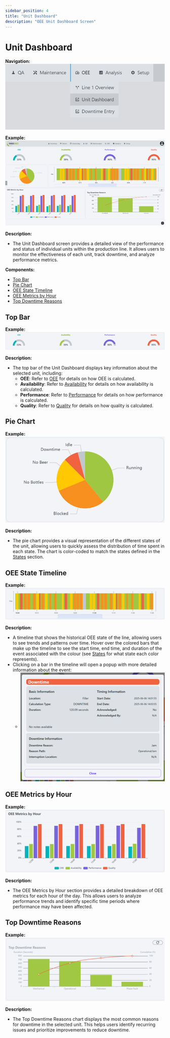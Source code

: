 ```yaml
---
sidebar_position: 4
title: "Unit Dashboard"
description: "OEE Unit Dashboard Screen"
---
```


# Unit Dashboard

**Navigation:**
![Unit dashboard navigation menu](unit-dashboard-navigation.png)

**Example:**
![img_15.png](img_15.png)

**Description:**
- The Unit Dashboard screen provides a detailed view of the performance and status of individual units within the production line. It allows users to monitor the effectiveness of each unit, track downtime, and analyze performance metrics.

**Components:**
- [Top Bar](#top-bar)
- [Pie Chart](#pie-chart)
- [OEE State Timeline](#oee-state-timeline)
- [OEE Metrics by Hour](#oee-metrics-by-hour)
- [Top Downtime Reasons](#top-downtime-reasons)

## Top Bar
**Example:**
![img_16.png](img_16.png)

**Description:**
- The top bar of the Unit Dashboard displays key information about the selected unit, including:
  - **OEE**: Refer to [OEE](terms-and-definitions#oee-overall-equipment-effectiveness) for details on how OEE is calculated.
  - **Availability**: Refer to [Availability](terms-and-definitions#availability) for details on how availability is calculated.
  - **Performance**: Refer to [Performance](terms-and-definitions#performance) for details on how performance is calculated.
  - **Quality**: Refer to [Quality](terms-and-definitions#quality) for details on how quality is calculated.


## Pie Chart
**Example:**
![img_17.png](img_17.png)

**Description:**
- The pie chart provides a visual representation of the different states of the unit, allowing users to quickly assess the distribution of time spent in each state. The chart is color-coded to match the states defined in the [States](setup#states) section.

## OEE State Timeline
**Example:**
![img_18.png](img_18.png)

**Description:**
- A timeline that shows the historical OEE state of the line, allowing users to see trends and patterns over time. Hover over the colored bars that make up the timeline to see the start time, end time, and duration of the event associated with the colour (see [States](setup#states) for what state each color represents).
- Clicking on a bar in the timeline will open a popup with more detailed information about the event:
  - <img src="img_19.png" alt="img_19.png" style="vertical-align: middle;">
  
## OEE Metrics by Hour
**Example:**
![img_20.png](img_20.png)

**Description:**
- The OEE Metrics by Hour section provides a detailed breakdown of OEE metrics for each hour of the day. This allows users to analyze performance trends and identify specific time periods where performance may have been affected.

## Top Downtime Reasons
**Example:**
![img_21.png](img_21.png)

**Description:**
- The Top Downtime Reasons chart displays the most common reasons for downtime in the selected unit. This helps users identify recurring issues and prioritize improvements to reduce downtime.

